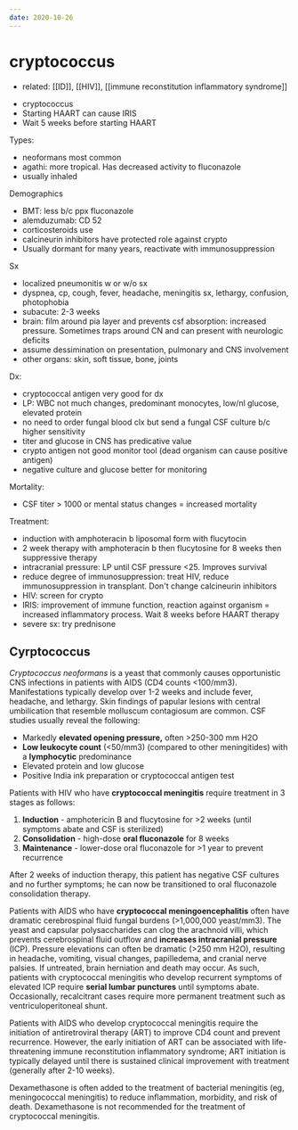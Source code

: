 ```yaml
---
date: 2020-10-26
---
```


# cryptococcus

- related: [[ID]], [[HIV]], [[immune reconstitution inflammatory syndrome]]

<!-- Don't start HAART with which opportunistic infection with HIV -->

- cryptococcus
- Starting HAART can cause IRIS
- Wait 5 weeks before starting HAART

<!-- ignore -->

Types:

- neoformans most common
- agathi: more tropical. Has decreased activity to fluconazole
- usually inhaled

Demographics

- BMT: less b/c ppx fluconazole
- alemduzumab: CD 52
- corticosteroids use
- calcineurin inhibitors have protected role against crypto
- Usually dormant for many years, reactivate with immunosuppression

Sx

- localized pneumonitis w or w/o sx
- dyspnea, cp, cough, fever, headache, meningitis sx, lethargy, confusion, photophobia
- subacute: 2-3 weeks
- brain: film around pia layer and prevents csf absorption: increased pressure. Sometimes traps around CN and can present with neurologic deficits
- assume dessimination on presentation, pulmonary and CNS involvement
- other organs: skin, soft tissue, bone, joints

Dx:

- cryptococcal antigen very good for dx
- LP: WBC not much changes, predominant monocytes, low/nl glucose, elevated protein
- no need to order fungal blood clx but send a fungal CSF culture b/c higher sensitivity
- titer and glucose in CNS has predicative value
- crypto antigen not good monitor tool (dead organism can cause positive antigen)
- negative culture and glucose better for monitoring

Mortality:

- CSF titer > 1000 or mental status changes = increased mortality

Treatment:

- induction with amphoteracin b liposomal form with flucytocin
- 2 week therapy with amphoteracin b then flucytosine for 8 weeks then suppressive therapy
- intracranial pressure: LP until CSF pressure <25. Improves survival
- reduce degree of immunosuppression: treat HIV, reduce immunosuppression in transplant. Don't change calcineurin inhibitors
- HIV: screen for crypto
- IRIS: improvement of immune function, reaction against organism = increased inflammatory process. Wait 8 weeks before HAART therapy
- severe sx: try prednisone

## Cyrptococcus

<!-- cryptococcus CSF, treatment -->

_Cryptococcus neoformans_ is a yeast that commonly causes opportunistic CNS infections in patients with AIDS (CD4 counts <100/mm3). Manifestations typically develop over 1-2 weeks and include fever, headache, and lethargy. Skin findings of papular lesions with central umbilication that resemble molluscum contagiosum are common. CSF studies usually reveal the following:

- Markedly **elevated opening pressure,** often >250-300 mm H2O
- **Low leukocyte count** (<50/mm3) (compared to other meningitides) with a **lymphocytic** predominance
- Elevated protein and low glucose
- Positive India ink preparation or cryptococcal antigen test

Patients with HIV who have **cryptococcal meningitis** require treatment in 3 stages as follows:

1. **Induction** - amphotericin B and flucytosine for >2 weeks (until symptoms abate and CSF is sterilized)
2. **Consolidation** - high-dose **oral fluconazole** for 8 weeks
3. **Maintenance** - lower-dose oral fluconazole for >1 year to prevent recurrence

After 2 weeks of induction therapy, this patient has negative CSF cultures  and no further symptoms; he can now be transitioned to oral fluconazole  consolidation therapy.

Patients with AIDS who have **cryptococcal meningoencephalitis** often have dramatic cerebrospinal fluid fungal burdens (>1,000,000 yeast/mm3). The yeast and capsular polysaccharides can clog the arachnoid villi, which prevents cerebrospinal fluid outflow and **increases intracranial pressure** (ICP). Pressure elevations can often be dramatic (>250 mm H2O), resulting in headache, vomiting, visual changes, papilledema, and  cranial nerve palsies. If untreated, brain herniation and death may  occur. As such, patients with cryptococcal meningitis who develop  recurrent symptoms of elevated ICP require **serial lumbar punctures** until symptoms abate. Occasionally, recalcitrant cases require more permanent treatment such as ventriculoperitoneal shunt.

Patients with AIDS who develop cryptococcal meningitis require the  initiation of antiretroviral therapy (ART) to improve CD4 count and  prevent recurrence. However, the early initiation of ART can be  associated with life-threatening immune reconstitution inflammatory  syndrome; ART initiation is typically delayed until there is sustained  clinical improvement with treatment (generally after 2-10 weeks).

Dexamethasone is often added to the treatment of bacterial meningitis  (eg, meningococcal meningitis) to reduce inflammation, morbidity, and  risk of death. Dexamethasone is not recommended for the treatment of  cryptococcal meningitis.
